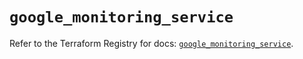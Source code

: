 # `google_monitoring_service`

Refer to the Terraform Registry for docs: [`google_monitoring_service`](https://registry.terraform.io/providers/hashicorp/google-beta/6.31.0/docs/resources/google_monitoring_service).
